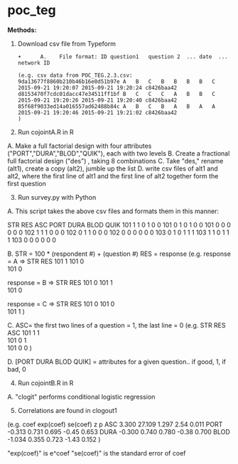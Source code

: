 # poc_teg


**Methods:** 

1. Download csv file from Typeform

       +      A.	File format: ID	question1	question 2	...	date  ...	network ID

       (e.g. csv data from POC_TEG.2.3.csv: 
       9da13677f8860b210b46b16e0d51b97e	A	B	C	B	B	B	B	C	2015-09-21 19:20:07	2015-09-21 19:20:24	c8426baa42
       d8153470f7cdc01dacc47e34511ff1bf	B	C	C	C	A	B	B	C	2015-09-21 19:20:26	2015-09-21 19:20:40	c8426baa42
       85f68f9033ed14a016557ad62488b84c	A	B	C	B	A	B	A	A	2015-09-21 19:20:46	2015-09-21 19:21:02	c8426baa42
       )


2. Run cojointA.R in R

A. Make a full factorial design with four attributes ("PORT","DURA","BLOD","QUIK"), 
each with two levels 
B. Create a fractional full factorial design ("des") , taking 8 combinations 
C. Take "des," rename (alt1), create a copy (alt2), jumble up the list
D. write csv files of alt1 and alt2, where the first line of alt1 and the first line of 
alt2 together form the first question

3. Run survey.py with Python

A. This script takes the above csv files and formats them in this manner: 

STR	RES	ASC	PORT	DURA	BLOD	QUIK
101	1	1	0	1	0	0
101	0	1	0	1	0	0
101	0	0	0	0	0	0
102	1	1	1	0	0	0
102	0	1	1	0	0	0
102	0	0	0	0	0	0
103	0	1	0	1	1	1
103	1	1	0	1	1	1
103	0	0	0	0	0	0

B. STR = 100 * (respondent #) + (question #)
RES = response 
(e.g. response = A => 
STR	RES
101	1
101	0	
101	0

response = B => 
STR	RES
101	0
101	1	
101	0

response = C => 
STR	RES
101	0
101	0	
101	1
)

C. ASC= the first two lines of a question = 1, the last line = 0 
(e.g. 
STR	RES	ASC
101	1	1	
101	0	1	
101	0	0
)

D. [PORT	DURA	BLOD	QUIK] = attributes for a given question.. if good, 1, if bad, 0

4. Run cojointB.R in R 

A. "clogit" performs conditional logistic regression 


5. Correlations are found in clogout1 

(e.g. 
       coef exp(coef) se(coef)     z     p
ASC   3.300    27.109    1.297  2.54 0.011
PORT -0.313     0.731    0.695 -0.45 0.653
DURA -0.300     0.740    0.780 -0.38 0.700
BLOD -1.034     0.355    0.723 -1.43 0.152
)

"exp(coef)" is e^coef 
"se(coef)" is the standard error of coef 
